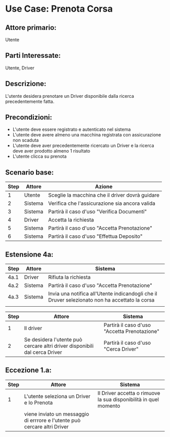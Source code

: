 # Use Case: Prenota Corsa

## Attore primario: 
Utente

## Parti Interessate: 
Utente, Driver

## Descrizione: 
L'utente desidera prenotare un Driver disponibile dalla ricerca precedentemente fatta.

## Precondizioni: 
- L'utente deve essere registrato e autenticato nel sistema
- L'utente deve avere almeno una macchina registrata con assicurazione non scaduta
- L'utente deve aver precedentemente ricercato un Driver e la ricerca deve aver prodotto almeno 1 risultato
- L'utente clicca su prenota

## Scenario base:

| Step | Attore                             | Azione                                          |
|------|------------------------------------|-------------------------------------------------|
| 1    | Utente                             | Sceglie la macchina che il driver dovrà guidare |
| 2    | Sistema                            | Verifica che l'assicurazione sia ancora valida  |
| 3    | Sistema                            | Partirà il caso d'uso "Verifica Documenti"      |
| 4    | Driver                             | Accetta la richiesta                            |
| 5    | Sistema                            | Partirà il caso d'uso "Accetta Prenotazione"    |
| 6    | Sistema                            | Partirà il caso d'uso "Effettua Deposito"       |

## Estensione 4a:

| Step | Attore  | Sistema                                                                                        |
|------|---------|------------------------------------------------------------------------------------------------|
| 4a.1 | Driver  | Rifiuta la richiesta                                                                           |
| 4a.2 | Sistema | Partirà il caso d'uso "Accetta Prenotazione"                                                   |
| 4a.3 | Sistema | Invia una notifica all'Utente indicandogli che il Druver selezionato non ha accettato la corsa |
||||


| Step  | Attore | Sistema                                         |
|-------|--------|-------------------------------------------------|
| 1     | Il driver  | Partirà il caso d'uso "Accetta Prenotazione"    |
| 2     | Se desidera l'utente può cercare altri driver disponibili dal cerca Driver | Partirà il caso d'uso "Cerca Driver"|

## Eccezione 1.a:

| Step | Attore                                                                     | Sistema                                                           |
|------|----------------------------------------------------------------------------|-------------------------------------------------------------------|
| 1    | L'utente seleziona un Driver e lo Prenota                                  | Il Driver accetta o rimuove la sua disponibilità in quel momento  |
|      | viene inviato un messaggio di errrore e l'utente può cercare altri Driver  |                                                                   |

